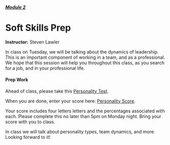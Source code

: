 ##### [Module 2](../../..)

# Soft Skills Prep

**Instructor:** Steven Lawler

In class on Tuesday, we will be talking about the dynamics of leadership. This is an important component of working in a team, and as a professional. We hope that this session will help you throughout this class, as you search for a job, and in your professional life.

#### Prep Work

Ahead of class, please take this <a href="http://www.humanmetrics.com/cgi-win/jtypes2.asp" target="_blank">Personality Test</a>. 

When you are done, enter your score here: <a href="https://docs.google.com/spreadsheets/d/1APKrD67jB1BlW54d-j7jCBhFOyD8lg_vOKkEw2380XE/edit#gid=0" target="_blank">Personality Score</a>. 

Your score includes four letters letters and the percentages associated with each.  Please complete this no later than 5pm on Monday night. Bring your score with you to class.  

In class we will talk about personality types, team dynamics, and more. Looking forward to it!

